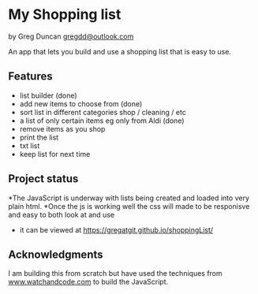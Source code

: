 # My Shopping list
by Greg Duncan
gregdd@outlook.com

An app that lets you build and use a shopping list that is easy to use.


## Features
 * list builder (done)
 * add new items to choose from (done)
 * sort list in different categories shop / cleaning / etc
 * a list of only certain items eg only from Aldi (done)
 * remove items as you shop
 * print the list
 * txt list
 * keep list for next time



## Project status

*The JavaScript is underway with lists being created and loaded into very plain html.
*Once the js is working well the css will made to be responisve and easy to both look at and use

* it can be viewed at https://gregatgit.github.io/shoppingList/

## Acknowledgments

I am building this from scratch but have used the  techniques from www.watchandcode.com to build the JavaScript.